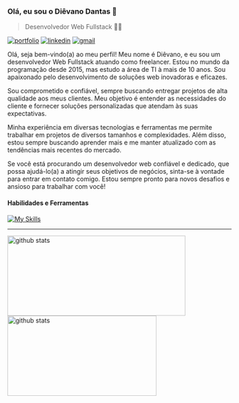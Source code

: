 ### Olá, eu sou o Diêvano Dantas 👋
>Desenvolvedor Web Fullstack 👨‍💻

[![portfolio](https://img.shields.io/website-up-down-green-red/https/dievanodantas.netlify.app?label=portfolio&style=for-the-badge)](https://dievanodantas.netlify.app "Meu portfolio")
[![linkedin](https://img.shields.io/badge/LinkedIn-0077B5?style=for-the-badge&logo=linkedin&logoColor=white)](https://www.linkedin.com/in/dievano-dantas "Linkedin")
[![gmail](https://img.shields.io/badge/Gmail-D14836?style=for-the-badge&logo=gmail&logoColor=white)](mailto:contatodevdievin@gmail.com "Gmail")

Olá, seja bem-vindo(a) ao meu perfil! Meu nome é Diêvano, e eu sou um desenvolvedor Web Fullstack atuando como freelancer. Estou no mundo da programação desde 2015, mas estudo a área de TI à mais de 10 anos. Sou apaixonado pelo desenvolvimento de soluções web inovadoras e eficazes.

Sou comprometido e confiável, sempre buscando entregar projetos de alta qualidade aos meus clientes. Meu objetivo é entender as necessidades do cliente e fornecer soluções personalizadas que atendam às suas expectativas.

Minha experiência em diversas tecnologias e ferramentas me permite trabalhar em projetos de diversos tamanhos e complexidades. Além disso, estou sempre buscando aprender mais e me manter atualizado com as tendências mais recentes do mercado.

Se você está procurando um desenvolvedor web confiável e dedicado, que possa ajudá-lo(a) a atingir seus objetivos de negócios, sinta-se à vontade para entrar em contato comigo. Estou sempre pronto para novos desafios e ansioso para trabalhar com você!

#### Habilidades e Ferramentas

[![My Skills](https://skillicons.dev/icons?i=react,nextjs,vite,nodejs,express,js,ts,java,html,css,bootstrap,sass,git,mongodb,mysql,postgres,postman,jest,figma,ps,linux,vercel,netlify,styledcomponents,redux,tailwind,prisma)](https://skillicons.dev)

<hr>

<div style="display: flex; align-items: center;">
    <a href="https://github.com/devdievin?tab=repositories">
        <img width="400" height="180" src="https://github-readme-stats-dievin.vercel.app/api?username=devdievin&show_icons=true&include_all_commits=false&count_private=true&theme=react" alt="github stats"/>
        <img width="335" height="180" src="https://github-readme-stats-dievin.vercel.app/api/top-langs/?username=devdievin&langs_count=6&layout=compact&theme=react" alt="github stats"/>
    </a>
</div>
